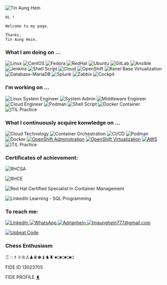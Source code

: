 ![Tin Aung Hein](https://img.shields.io/badge/TIN%20AUNG%20HEIN-green)

    Hi !

    Welcome to my page.

    Thanks,
    Tin Aung Hein.



### What I am doing on ...

<div display="flex">
    
  <img src="https://img.shields.io/badge/Linux-supported-success?logo=linux" alt="Linux"/>
  <img src="https://img.shields.io/badge/CentOS-7/8/Stream-262577?logo=centos&style=flat" alt="CentOS"/>
  <img src="https://img.shields.io/badge/Fedora-OS-294172?logo=fedora&style=flat" alt="Fedora"/>
  <img src="https://img.shields.io/badge/Red%20Hat-supported-red" alt="RedHat"/>
  <img src="https://img.shields.io/badge/Ubuntu-20.04%2B-E95420?logo=ubuntu&logoColor=white" alt="Ubuntu"/>
  
  <img src="https://img.shields.io/badge/GitLab-CI/CD-FC6D26?logo=gitlab&style=flat" alt="GitLab"/>
  <img src="https://img.shields.io/badge/Ansible-automation-blue?logo=ansible&style=flat-square" alt="Ansible"/>
  <img src="https://img.shields.io/badge/Jenkins-CI/CD-blue?logo=Jenkins&style=flat" alt="Jenkins"/>
  <img src="https://img.shields.io/badge/Shell-Script-4EAA25?logo=gnu-bash&style=flat" alt="Shell Script"/>
   
  <img src="https://img.shields.io/badge/Cloud-enabled-blue?logo=icloud" alt="Cloud"/>
  <img src="https://img.shields.io/badge/OpenShift-platform-red?logo=RedHatOpenShift&style=flat" alt="OpenShift"/>
  <img src="https://img.shields.io/badge/Hypervisor-KVM-darkred?style=flat" alt="Kenel Base Virtualization"/>  

  <img src="https://img.shields.io/badge/Database-MariaDB-003545?logo=mariadb&logoColor=white" alt="Database-MariaDB"/>  
  
  <img src="https://img.shields.io/badge/Monitoring-Splunk-000000?logo=splunk&logoColor=white" alt="Splunk"/>
  <img src="https://img.shields.io/badge/Zabbix-Monitoring-B52B2B?logo=zabbix&style=fla" alt="Zabbix"/>
  <img src="https://img.shields.io/badge/Cockpit-Dashboard-0066CC?logo=server&logoColor=white" alt="Cockpit"/>

  
</div>

### I’m working on ...

![Linux System Engineer](https://img.shields.io/badge/Role-Linux%20System%20Engineer-4EAA25?logo=linux&logoColor=white&style=flat)
![System Admin](https://img.shields.io/badge/Role-System%20Admin-0078D7?logo=gnubash&logoColor=white&style=flat)
![Middleware Engineer](https://img.shields.io/badge/Role-Middleware%20Engineer-FE7A16?logo=apachetomcat&logoColor=white&style=flat)
![Cloud Engineer](https://img.shields.io/badge/Cloud%20Engineer-AWS-orange?logo=amazonaws&logoColor=white)
![Podman](https://img.shields.io/badge/Podman-Container-222222?logo=redhat&logoColor=white)
![Shell Script](https://img.shields.io/badge/Shell-Script-4EAA25?logo=gnubash&logoColor=white)
![Docker Container](https://img.shields.io/badge/Docker-Container-2496ED?logo=docker&logoColor=white)
![ITIL Practice](https://img.shields.io/badge/ITIL-Practice-0052CC?style=flat&logo=book&logoColor=white)


### What I continuously acquire konwledge on ...

![Cloud Technology](https://img.shields.io/badge/Cloud-Technology-0288D1?logo=googlecloud&logoColor=white)
![Container Orchestration](https://img.shields.io/badge/Container-Orchestration-326CE5?logo=kubernetes&logoColor=white)
![CI/CD](https://img.shields.io/badge/CI%2FCD-Pipeline-FF4081?logo=jenkins&logoColor=white)
![Podman](https://img.shields.io/badge/Podman-Container-222222?logo=redhat&logoColor=white)
![Docker](https://img.shields.io/badge/Docker-Container-2496ED?logo=docker&logoColor=white)
[![OpenShift Administration](https://img.shields.io/badge/OpenShift-Administration-E02D2D?logo=redhatopenshift&logoColor=white)](https://docs.openshift.com/container-platform/latest/admin_guide/overview.html)
[![OpenShift Virtualization](https://img.shields.io/badge/OpenShift-Virtualization-E02D2D?logo=redhatopenshift&logoColor=white)](https://www.openshift.com/learn/topics/virtualization)
[![AWS](https://img.shields.io/badge/AWS-Cloud-orange?logo=amazonaws&logoColor=white)](https://aws.amazon.com/)
![ITIL Practice](https://img.shields.io/badge/ITIL-Practice-0052CC?style=flat&logo=book&logoColor=white)

### Certificates of achievement:
![RHCSA](https://img.shields.io/badge/RHCSA-Certified-red)

![RHCE](https://img.shields.io/badge/RHCE-Certified-red)

![Red Hat Certified Specialist In Container Management](https://img.shields.io/badge/RedHat-Certified_Container_Specialist-red)

![LinkedIn Learning - SQL Programming](https://img.shields.io/badge/LinkedIn_Learning-SQL_Programming-blue)


### To reach me:

<div display="flex">
  <a href="https://www.linkedin.com/in/tin-aung-hein-39b59915b/">
    <img src="https://img.shields.io/badge/LinkedIn-Profile-0077B5?logo=linkedin&logoColor=white&style=flat-square" alt="LinkedIn"/>
  </a>
  <a href="https://github.com/Adrianhein/adrian/blob/main/img/qr_whatsapp.jpg">
    <img src="https://img.shields.io/badge/WhatsApp-Chat-25D366?logo=whatsapp&logoColor=white&style=flat-square" alt="WhatsApp"/>
  </a>
  <a href="">
    <img src="https://img.shields.io/badge/GitHub-Profile-181717?logo=github&logoColor=white&style=flat-square)](https://github.com/YourGitHubUsername" alt="Adrianhein"/>
  </a>
  <a href="">
    <img src="https://img.shields.io/badge/Gmail-Email-D14836?logo=gmail&logoColor=white&style=flat-square" alt="tinaunghein777@gmail.com"/>
  </a>
</div>



[![Upbeat Code](https://img.shields.io/badge/Code-Upbeat%20Code-007ACC?logo=visualstudiocode&logoColor=white)](https://www.upbeatcode.com)



### Chess Enthusiasm
♖♘♗♕♔♙♟♛♚♝♞♜
⏹︎◻︎⏹︎◻︎⏹︎◻︎⏹︎◻︎

FIDE ID 13023705

FIDE PROFILE [♜](https://ratings.fide.com/profile/13023705)



